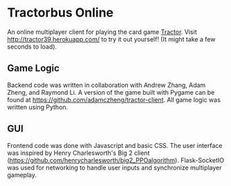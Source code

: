 # Tractorbus Online
An online multiplayer client for playing the card game [Tractor](https://www.pagat.com/kt5/tractor.html). Visit http://tractor39.herokuapp.com/ to try it out yourself! (It might take a few seconds to load).
## Game Logic
Backend code was written in collaboration with Andrew Zhang, Adam Zheng, and Raymond Li. A version of the game built with Pygame can be found at https://github.com/adamczheng/tractor-client. All game logic was written using Python.
## GUI
Frontend code was done with Javascript and basic CSS. The user interface was inspired by Henry Charlesworth's Big 2 client (https://github.com/henrycharlesworth/big2_PPOalgorithm). Flask-SocketIO was used for networking to handle user inputs and synchronize multiplayer gameplay.
